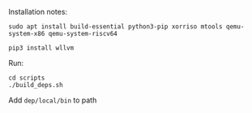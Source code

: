 Installation notes:

```
sudo apt install build-essential python3-pip xorriso mtools qemu-system-x86 qemu-system-riscv64

pip3 install wllvm
```

Run:
```
cd scripts
./build_deps.sh
```

Add `dep/local/bin` to path

